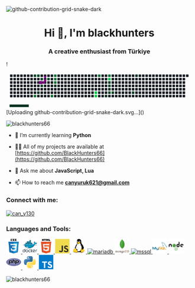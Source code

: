 ![github-contribution-grid-snake-dark](https://github.com/user-attachments/assets/ce77b241-3609-49ff-bbd6-ef6371cf8d5d)<h1 align="center">Hi 👋, I'm blackhunters</h1>
<h3 align="center">A creative enthusiast from Türkiye</h3>
!<svg viewBox="-16 -32 880 192" width="880" height="192" xmlns="http://www.w3.org/2000/svg"><desc>Generated with https://github.com/Platane/snk</desc><style>:root{--cb:#1b1f230a;--cs:purple;--ce:#161b22;--c0:#161b22;--c1:#01311f;--c2:#034525;--c3:#0f6d31;--c4:#00c647}.c{shape-rendering:geometricPrecision;fill:var(--ce);stroke-width:1px;stroke:var(--cb);animation:none 20300ms linear infinite;width:12px;height:12px}@keyframes c0{53.19%{fill:var(--c2)}53.21%,100%{fill:var(--ce)}}.c.c0{fill:var(--c2);animation-name:c0}@keyframes c1{65.01%{fill:var(--c3)}65.03%,100%{fill:var(--ce)}}.c.c1{fill:var(--c3);animation-name:c1}@keyframes c2{52.7%{fill:var(--c2)}52.72%,100%{fill:var(--ce)}}.c.c2{fill:var(--c2);animation-name:c2}@keyframes c3{9.84%{fill:var(--c1)}9.86%,100%{fill:var(--ce)}}.c.c3{fill:var(--c1);animation-name:c3}@keyframes c4{5.9%{fill:var(--c1)}5.92%,100%{fill:var(--ce)}}.c.c4{fill:var(--c1);animation-name:c4}@keyframes c5{51.71%{fill:var(--c2)}51.73%,100%{fill:var(--ce)}}.c.c5{fill:var(--c2);animation-name:c5}@keyframes c6{7.87%{fill:var(--c1)}7.89%,100%{fill:var(--ce)}}.c.c6{fill:var(--c1);animation-name:c6}@keyframes c7{55.66%{fill:var(--c2)}55.68%,100%{fill:var(--ce)}}.c.c7{fill:var(--c2);animation-name:c7}@keyframes c8{7.38%{fill:var(--c1)}7.4%,100%{fill:var(--ce)}}.c.c8{fill:var(--c1);animation-name:c8}@keyframes c9{50.73%{fill:var(--c2)}50.75%,100%{fill:var(--ce)}}.c.c9{fill:var(--c2);animation-name:c9}@keyframes ca{62.55%{fill:var(--c3)}62.57%,100%{fill:var(--ce)}}.c.ca{fill:var(--c3);animation-name:ca}@keyframes cb{59.1%{fill:var(--c3)}59.12%,100%{fill:var(--ce)}}.c.cb{fill:var(--c3);animation-name:cb}@keyframes cc{58.61%{fill:var(--c3)}58.63%,100%{fill:var(--ce)}}.c.cc{fill:var(--c3);animation-name:cc}@keyframes cd{58.12%{fill:var(--c3)}58.14%,100%{fill:var(--ce)}}.c.cd{fill:var(--c3);animation-name:cd}@keyframes ce{13.29%{fill:var(--c1)}13.31%,100%{fill:var(--ce)}}.c.ce{fill:var(--c1);animation-name:ce}@keyframes cf{83.24%{fill:var(--c4)}83.26%,100%{fill:var(--ce)}}.c.cf{fill:var(--c4);animation-name:cf}@keyframes cg{83.73%{fill:var(--c4)}83.75%,100%{fill:var(--ce)}}.c.cg{fill:var(--c4);animation-name:cg}@keyframes ch{77.33%{fill:var(--c3)}77.35%,100%{fill:var(--ce)}}.c.ch{fill:var(--c3);animation-name:ch}@keyframes ci{25.11%{fill:var(--c1)}25.13%,100%{fill:var(--ce)}}.c.ci{fill:var(--c1);animation-name:ci}@keyframes cj{78.81%{fill:var(--c3)}78.83%,100%{fill:var(--ce)}}.c.cj{fill:var(--c3);animation-name:cj}@keyframes ck{79.3%{fill:var(--c4)}79.32%,100%{fill:var(--ce)}}.c.ck{fill:var(--c4);animation-name:ck}@keyframes cl{40.38%{fill:var(--c2)}40.4%,100%{fill:var(--ce)}}.c.cl{fill:var(--c2);animation-name:cl}@keyframes cm{39.89%{fill:var(--c2)}39.91%,100%{fill:var(--ce)}}.c.cm{fill:var(--c2);animation-name:cm}@keyframes cn{21.66%{fill:var(--c1)}21.68%,100%{fill:var(--ce)}}.c.cn{fill:var(--c1);animation-name:cn}@keyframes co{38.91%{fill:var(--c2)}38.93%,100%{fill:var(--ce)}}.c.co{fill:var(--c2);animation-name:co}@keyframes cp{38.41%{fill:var(--c2)}38.43%,100%{fill:var(--ce)}}.c.cp{fill:var(--c2);animation-name:cp}@keyframes cq{35.46%{fill:var(--c2)}35.48%,100%{fill:var(--ce)}}.c.cq{fill:var(--c2);animation-name:cq}@keyframes cr{32.5%{fill:var(--c1)}32.52%,100%{fill:var(--ce)}}.c.cr{fill:var(--c1);animation-name:cr}.u{transform-origin:0 0;transform:scale(0,1);animation:none linear 20300ms infinite}@keyframes u0{5.9%{transform:scale(0.000,1)}5.92%,7.38%{transform:scale(0.125,1)}7.4%,7.87%{transform:scale(0.250,1)}7.89%,9.84%{transform:scale(0.375,1)}9.86%,13.29%{transform:scale(0.500,1)}13.31%,21.66%{transform:scale(0.625,1)}21.68%,25.11%{transform:scale(0.750,1)}25.13%,32.5%{transform:scale(0.875,1)}32.52%,100%{transform:scale(1.000,1)}}.u.u0{fill:var(--c1);animation-name:u0;transform-origin:0.0px 0}@keyframes u1{35.46%{transform:scale(0.000,1)}35.48%,38.41%{transform:scale(0.100,1)}38.43%,38.91%{transform:scale(0.200,1)}38.93%,39.89%{transform:scale(0.300,1)}39.91%,40.38%{transform:scale(0.400,1)}40.4%,50.73%{transform:scale(0.500,1)}50.75%,51.71%{transform:scale(0.600,1)}51.73%,52.7%{transform:scale(0.700,1)}52.72%,53.19%{transform:scale(0.800,1)}53.21%,55.66%{transform:scale(0.900,1)}55.68%,100%{transform:scale(1.000,1)}}.u.u1{fill:var(--c2);animation-name:u1;transform-origin:242.3px 0}@keyframes u2{58.12%{transform:scale(0.000,1)}58.14%,58.61%{transform:scale(0.143,1)}58.63%,59.1%{transform:scale(0.286,1)}59.12%,62.55%{transform:scale(0.429,1)}62.57%,65.01%{transform:scale(0.571,1)}65.03%,77.33%{transform:scale(0.714,1)}77.35%,78.81%{transform:scale(0.857,1)}78.83%,100%{transform:scale(1.000,1)}}.u.u2{fill:var(--c3);animation-name:u2;transform-origin:545.1px 0}@keyframes u3{79.3%{transform:scale(0.000,1)}79.32%,83.24%{transform:scale(0.333,1)}83.26%,83.73%{transform:scale(0.667,1)}83.75%,100%{transform:scale(1.000,1)}}.u.u3{fill:var(--c4);animation-name:u3;transform-origin:757.1px 0}.s{shape-rendering:geometricPrecision;fill:var(--cs);animation:none linear 20300ms infinite}@keyframes s0{0%,99.51%{transform:translate(0px,-16px)}0.49%{transform:translate(0px,-32px)}4.93%{transform:translate(144px,-32px)}5.91%,52.22%{transform:translate(144px,0px)}6.4%{transform:translate(160px,0px)}7.39%{transform:translate(160px,32px)}8.37%{transform:translate(128px,32px)}9.85%{transform:translate(128px,80px)}12.32%{transform:translate(208px,80px)}13.3%,57.64%{transform:translate(208px,48px)}20.69%{transform:translate(448px,48px)}21.18%,26.11%{transform:translate(448px,64px)}22.66%{transform:translate(496px,64px)}23.65%{transform:translate(496px,96px)}25.12%{transform:translate(448px,96px)}30.54%{transform:translate(592px,64px)}32.51%{transform:translate(592px,0px)}33%{transform:translate(576px,0px)}35.47%{transform:translate(576px,80px)}38.92%{transform:translate(464px,80px)}40.39%{transform:translate(464px,32px)}47.78%{transform:translate(224px,32px)}48.28%{transform:translate(224px,48px)}49.26%{transform:translate(192px,48px)}50.25%{transform:translate(192px,16px)}51.72%,54.68%{transform:translate(144px,16px)}53.2%{transform:translate(112px,0px)}53.69%{transform:translate(112px,16px)}55.67%{transform:translate(144px,48px)}59.11%{transform:translate(208px,0px)}59.61%{transform:translate(192px,0px)}62.56%{transform:translate(192px,96px)}65.02%{transform:translate(112px,96px)}65.52%{transform:translate(112px,80px)}73.89%{transform:translate(384px,80px)}74.38%{transform:translate(384px,64px)}75.37%{transform:translate(416px,64px)}77.34%{transform:translate(416px,0px)}78.82%{transform:translate(464px,0px)}79.31%{transform:translate(464px,16px)}81.28%{transform:translate(400px,16px)}83.74%{transform:translate(400px,96px)}92.12%{transform:translate(128px,96px)}93.6%{transform:translate(128px,48px)}94.09%{transform:translate(112px,48px)}94.58%{transform:translate(112px,32px)}96.06%{transform:translate(64px,32px)}97.54%{transform:translate(64px,-16px)}}.s.s0{transform:translate(0px,-16px);animation-name:s0}@keyframes s1{0%,99.51%{transform:translate(16px,-16px)}0.49%{transform:translate(0px,-16px)}0.99%{transform:translate(0px,-32px)}5.42%{transform:translate(144px,-32px)}6.4%,52.71%{transform:translate(144px,0px)}6.9%{transform:translate(160px,0px)}7.88%{transform:translate(160px,32px)}8.87%{transform:translate(128px,32px)}10.34%{transform:translate(128px,80px)}12.81%{transform:translate(208px,80px)}13.79%,58.13%{transform:translate(208px,48px)}21.18%{transform:translate(448px,48px)}21.67%,26.6%{transform:translate(448px,64px)}23.15%{transform:translate(496px,64px)}24.14%{transform:translate(496px,96px)}25.62%{transform:translate(448px,96px)}31.03%{transform:translate(592px,64px)}33%{transform:translate(592px,0px)}33.5%{transform:translate(576px,0px)}35.96%{transform:translate(576px,80px)}39.41%{transform:translate(464px,80px)}40.89%{transform:translate(464px,32px)}48.28%{transform:translate(224px,32px)}48.77%{transform:translate(224px,48px)}49.75%{transform:translate(192px,48px)}50.74%{transform:translate(192px,16px)}52.22%,55.17%{transform:translate(144px,16px)}53.69%{transform:translate(112px,0px)}54.19%{transform:translate(112px,16px)}56.16%{transform:translate(144px,48px)}59.61%{transform:translate(208px,0px)}60.1%{transform:translate(192px,0px)}63.05%{transform:translate(192px,96px)}65.52%{transform:translate(112px,96px)}66.01%{transform:translate(112px,80px)}74.38%{transform:translate(384px,80px)}74.88%{transform:translate(384px,64px)}75.86%{transform:translate(416px,64px)}77.83%{transform:translate(416px,0px)}79.31%{transform:translate(464px,0px)}79.8%{transform:translate(464px,16px)}81.77%{transform:translate(400px,16px)}84.24%{transform:translate(400px,96px)}92.61%{transform:translate(128px,96px)}94.09%{transform:translate(128px,48px)}94.58%{transform:translate(112px,48px)}95.07%{transform:translate(112px,32px)}96.55%{transform:translate(64px,32px)}98.03%{transform:translate(64px,-16px)}}.s.s1{transform:translate(16px,-16px);animation-name:s1}@keyframes s2{0%,99.51%{transform:translate(32px,-16px)}0.99%{transform:translate(0px,-16px)}1.48%{transform:translate(0px,-32px)}5.91%{transform:translate(144px,-32px)}6.9%,53.2%{transform:translate(144px,0px)}7.39%{transform:translate(160px,0px)}8.37%{transform:translate(160px,32px)}9.36%{transform:translate(128px,32px)}10.84%{transform:translate(128px,80px)}13.3%{transform:translate(208px,80px)}14.29%,58.62%{transform:translate(208px,48px)}21.67%{transform:translate(448px,48px)}22.17%,27.09%{transform:translate(448px,64px)}23.65%{transform:translate(496px,64px)}24.63%{transform:translate(496px,96px)}26.11%{transform:translate(448px,96px)}31.53%{transform:translate(592px,64px)}33.5%{transform:translate(592px,0px)}33.99%{transform:translate(576px,0px)}36.45%{transform:translate(576px,80px)}39.9%{transform:translate(464px,80px)}41.38%{transform:translate(464px,32px)}48.77%{transform:translate(224px,32px)}49.26%{transform:translate(224px,48px)}50.25%{transform:translate(192px,48px)}51.23%{transform:translate(192px,16px)}52.71%,55.67%{transform:translate(144px,16px)}54.19%{transform:translate(112px,0px)}54.68%{transform:translate(112px,16px)}56.65%{transform:translate(144px,48px)}60.1%{transform:translate(208px,0px)}60.59%{transform:translate(192px,0px)}63.55%{transform:translate(192px,96px)}66.01%{transform:translate(112px,96px)}66.5%{transform:translate(112px,80px)}74.88%{transform:translate(384px,80px)}75.37%{transform:translate(384px,64px)}76.35%{transform:translate(416px,64px)}78.33%{transform:translate(416px,0px)}79.8%{transform:translate(464px,0px)}80.3%{transform:translate(464px,16px)}82.27%{transform:translate(400px,16px)}84.73%{transform:translate(400px,96px)}93.1%{transform:translate(128px,96px)}94.58%{transform:translate(128px,48px)}95.07%{transform:translate(112px,48px)}95.57%{transform:translate(112px,32px)}97.04%{transform:translate(64px,32px)}98.52%{transform:translate(64px,-16px)}}.s.s2{transform:translate(32px,-16px);animation-name:s2}@keyframes s3{0%,99.51%{transform:translate(48px,-16px)}1.48%{transform:translate(0px,-16px)}1.97%{transform:translate(0px,-32px)}6.4%{transform:translate(144px,-32px)}7.39%,53.69%{transform:translate(144px,0px)}7.88%{transform:translate(160px,0px)}8.87%{transform:translate(160px,32px)}9.85%{transform:translate(128px,32px)}11.33%{transform:translate(128px,80px)}13.79%{transform:translate(208px,80px)}14.78%,59.11%{transform:translate(208px,48px)}22.17%{transform:translate(448px,48px)}22.66%,27.59%{transform:translate(448px,64px)}24.14%{transform:translate(496px,64px)}25.12%{transform:translate(496px,96px)}26.6%{transform:translate(448px,96px)}32.02%{transform:translate(592px,64px)}33.99%{transform:translate(592px,0px)}34.48%{transform:translate(576px,0px)}36.95%{transform:translate(576px,80px)}40.39%{transform:translate(464px,80px)}41.87%{transform:translate(464px,32px)}49.26%{transform:translate(224px,32px)}49.75%{transform:translate(224px,48px)}50.74%{transform:translate(192px,48px)}51.72%{transform:translate(192px,16px)}53.2%,56.16%{transform:translate(144px,16px)}54.68%{transform:translate(112px,0px)}55.17%{transform:translate(112px,16px)}57.14%{transform:translate(144px,48px)}60.59%{transform:translate(208px,0px)}61.08%{transform:translate(192px,0px)}64.04%{transform:translate(192px,96px)}66.5%{transform:translate(112px,96px)}67%{transform:translate(112px,80px)}75.37%{transform:translate(384px,80px)}75.86%{transform:translate(384px,64px)}76.85%{transform:translate(416px,64px)}78.82%{transform:translate(416px,0px)}80.3%{transform:translate(464px,0px)}80.79%{transform:translate(464px,16px)}82.76%{transform:translate(400px,16px)}85.22%{transform:translate(400px,96px)}93.6%{transform:translate(128px,96px)}95.07%{transform:translate(128px,48px)}95.57%{transform:translate(112px,48px)}96.06%{transform:translate(112px,32px)}97.54%{transform:translate(64px,32px)}99.01%{transform:translate(64px,-16px)}}.s.s3{transform:translate(48px,-16px);animation-name:s3}</style><rect class="c" x="2" y="2" rx="2" ry="2"/><rect class="c" x="2" y="18" rx="2" ry="2"/><rect class="c" x="2" y="34" rx="2" ry="2"/><rect class="c" x="2" y="50" rx="2" ry="2"/><rect class="c" x="2" y="66" rx="2" ry="2"/><rect class="c" x="2" y="82" rx="2" ry="2"/><rect class="c" x="2" y="98" rx="2" ry="2"/><rect class="c" x="18" y="2" rx="2" ry="2"/><rect class="c" x="18" y="18" rx="2" ry="2"/><rect class="c" x="18" y="34" rx="2" ry="2"/><rect class="c" x="18" y="50" rx="2" ry="2"/><rect class="c" x="18" y="66" rx="2" ry="2"/><rect class="c" x="18" y="82" rx="2" ry="2"/><rect class="c" x="18" y="98" rx="2" ry="2"/><rect class="c" x="34" y="2" rx="2" ry="2"/><rect class="c" x="34" y="18" rx="2" ry="2"/><rect class="c" x="34" y="34" rx="2" ry="2"/><rect class="c" x="34" y="50" rx="2" ry="2"/><rect class="c" x="34" y="66" rx="2" ry="2"/><rect class="c" x="34" y="82" rx="2" ry="2"/><rect class="c" x="34" y="98" rx="2" ry="2"/><rect class="c" x="50" y="2" rx="2" ry="2"/><rect class="c" x="50" y="18" rx="2" ry="2"/><rect class="c" x="50" y="34" rx="2" ry="2"/><rect class="c" x="50" y="50" rx="2" ry="2"/><rect class="c" x="50" y="66" rx="2" ry="2"/><rect class="c" x="50" y="82" rx="2" ry="2"/><rect class="c" x="50" y="98" rx="2" ry="2"/><rect class="c" x="66" y="2" rx="2" ry="2"/><rect class="c" x="66" y="18" rx="2" ry="2"/><rect class="c" x="66" y="34" rx="2" ry="2"/><rect class="c" x="66" y="50" rx="2" ry="2"/><rect class="c" x="66" y="66" rx="2" ry="2"/><rect class="c" x="66" y="82" rx="2" ry="2"/><rect class="c" x="66" y="98" rx="2" ry="2"/><rect class="c" x="82" y="2" rx="2" ry="2"/><rect class="c" x="82" y="18" rx="2" ry="2"/><rect class="c" x="82" y="34" rx="2" ry="2"/><rect class="c" x="82" y="50" rx="2" ry="2"/><rect class="c" x="82" y="66" rx="2" ry="2"/><rect class="c" x="82" y="82" rx="2" ry="2"/><rect class="c" x="82" y="98" rx="2" ry="2"/><rect class="c" x="98" y="2" rx="2" ry="2"/><rect class="c" x="98" y="18" rx="2" ry="2"/><rect class="c" x="98" y="34" rx="2" ry="2"/><rect class="c" x="98" y="50" rx="2" ry="2"/><rect class="c" x="98" y="66" rx="2" ry="2"/><rect class="c" x="98" y="82" rx="2" ry="2"/><rect class="c" x="98" y="98" rx="2" ry="2"/><rect class="c c0" x="114" y="2" rx="2" ry="2"/><rect class="c" x="114" y="18" rx="2" ry="2"/><rect class="c" x="114" y="34" rx="2" ry="2"/><rect class="c" x="114" y="50" rx="2" ry="2"/><rect class="c" x="114" y="66" rx="2" ry="2"/><rect class="c" x="114" y="82" rx="2" ry="2"/><rect class="c c1" x="114" y="98" rx="2" ry="2"/><rect class="c c2" x="130" y="2" rx="2" ry="2"/><rect class="c" x="130" y="18" rx="2" ry="2"/><rect class="c" x="130" y="34" rx="2" ry="2"/><rect class="c" x="130" y="50" rx="2" ry="2"/><rect class="c" x="130" y="66" rx="2" ry="2"/><rect class="c c3" x="130" y="82" rx="2" ry="2"/><rect class="c" x="130" y="98" rx="2" ry="2"/><rect class="c c4" x="146" y="2" rx="2" ry="2"/><rect class="c c5" x="146" y="18" rx="2" ry="2"/><rect class="c c6" x="146" y="34" rx="2" ry="2"/><rect class="c c7" x="146" y="50" rx="2" ry="2"/><rect class="c" x="146" y="66" rx="2" ry="2"/><rect class="c" x="146" y="82" rx="2" ry="2"/><rect class="c" x="146" y="98" rx="2" ry="2"/><rect class="c" x="162" y="2" rx="2" ry="2"/><rect class="c" x="162" y="18" rx="2" ry="2"/><rect class="c c8" x="162" y="34" rx="2" ry="2"/><rect class="c" x="162" y="50" rx="2" ry="2"/><rect class="c" x="162" y="66" rx="2" ry="2"/><rect class="c" x="162" y="82" rx="2" ry="2"/><rect class="c" x="162" y="98" rx="2" ry="2"/><rect class="c" x="178" y="2" rx="2" ry="2"/><rect class="c c9" x="178" y="18" rx="2" ry="2"/><rect class="c" x="178" y="34" rx="2" ry="2"/><rect class="c" x="178" y="50" rx="2" ry="2"/><rect class="c" x="178" y="66" rx="2" ry="2"/><rect class="c" x="178" y="82" rx="2" ry="2"/><rect class="c" x="178" y="98" rx="2" ry="2"/><rect class="c" x="194" y="2" rx="2" ry="2"/><rect class="c" x="194" y="18" rx="2" ry="2"/><rect class="c" x="194" y="34" rx="2" ry="2"/><rect class="c" x="194" y="50" rx="2" ry="2"/><rect class="c" x="194" y="66" rx="2" ry="2"/><rect class="c" x="194" y="82" rx="2" ry="2"/><rect class="c ca" x="194" y="98" rx="2" ry="2"/><rect class="c cb" x="210" y="2" rx="2" ry="2"/><rect class="c cc" x="210" y="18" rx="2" ry="2"/><rect class="c cd" x="210" y="34" rx="2" ry="2"/><rect class="c ce" x="210" y="50" rx="2" ry="2"/><rect class="c" x="210" y="66" rx="2" ry="2"/><rect class="c" x="210" y="82" rx="2" ry="2"/><rect class="c" x="210" y="98" rx="2" ry="2"/><rect class="c" x="226" y="2" rx="2" ry="2"/><rect class="c" x="226" y="18" rx="2" ry="2"/><rect class="c" x="226" y="34" rx="2" ry="2"/><rect class="c" x="226" y="50" rx="2" ry="2"/><rect class="c" x="226" y="66" rx="2" ry="2"/><rect class="c" x="226" y="82" rx="2" ry="2"/><rect class="c" x="226" y="98" rx="2" ry="2"/><rect class="c" x="242" y="2" rx="2" ry="2"/><rect class="c" x="242" y="18" rx="2" ry="2"/><rect class="c" x="242" y="34" rx="2" ry="2"/><rect class="c" x="242" y="50" rx="2" ry="2"/><rect class="c" x="242" y="66" rx="2" ry="2"/><rect class="c" x="242" y="82" rx="2" ry="2"/><rect class="c" x="242" y="98" rx="2" ry="2"/><rect class="c" x="258" y="2" rx="2" ry="2"/><rect class="c" x="258" y="18" rx="2" ry="2"/><rect class="c" x="258" y="34" rx="2" ry="2"/><rect class="c" x="258" y="50" rx="2" ry="2"/><rect class="c" x="258" y="66" rx="2" ry="2"/><rect class="c" x="258" y="82" rx="2" ry="2"/><rect class="c" x="258" y="98" rx="2" ry="2"/><rect class="c" x="274" y="2" rx="2" ry="2"/><rect class="c" x="274" y="18" rx="2" ry="2"/><rect class="c" x="274" y="34" rx="2" ry="2"/><rect class="c" x="274" y="50" rx="2" ry="2"/><rect class="c" x="274" y="66" rx="2" ry="2"/><rect class="c" x="274" y="82" rx="2" ry="2"/><rect class="c" x="274" y="98" rx="2" ry="2"/><rect class="c" x="290" y="2" rx="2" ry="2"/><rect class="c" x="290" y="18" rx="2" ry="2"/><rect class="c" x="290" y="34" rx="2" ry="2"/><rect class="c" x="290" y="50" rx="2" ry="2"/><rect class="c" x="290" y="66" rx="2" ry="2"/><rect class="c" x="290" y="82" rx="2" ry="2"/><rect class="c" x="290" y="98" rx="2" ry="2"/><rect class="c" x="306" y="2" rx="2" ry="2"/><rect class="c" x="306" y="18" rx="2" ry="2"/><rect class="c" x="306" y="34" rx="2" ry="2"/><rect class="c" x="306" y="50" rx="2" ry="2"/><rect class="c" x="306" y="66" rx="2" ry="2"/><rect class="c" x="306" y="82" rx="2" ry="2"/><rect class="c" x="306" y="98" rx="2" ry="2"/><rect class="c" x="322" y="2" rx="2" ry="2"/><rect class="c" x="322" y="18" rx="2" ry="2"/><rect class="c" x="322" y="34" rx="2" ry="2"/><rect class="c" x="322" y="50" rx="2" ry="2"/><rect class="c" x="322" y="66" rx="2" ry="2"/><rect class="c" x="322" y="82" rx="2" ry="2"/><rect class="c" x="322" y="98" rx="2" ry="2"/><rect class="c" x="338" y="2" rx="2" ry="2"/><rect class="c" x="338" y="18" rx="2" ry="2"/><rect class="c" x="338" y="34" rx="2" ry="2"/><rect class="c" x="338" y="50" rx="2" ry="2"/><rect class="c" x="338" y="66" rx="2" ry="2"/><rect class="c" x="338" y="82" rx="2" ry="2"/><rect class="c" x="338" y="98" rx="2" ry="2"/><rect class="c" x="354" y="2" rx="2" ry="2"/><rect class="c" x="354" y="18" rx="2" ry="2"/><rect class="c" x="354" y="34" rx="2" ry="2"/><rect class="c" x="354" y="50" rx="2" ry="2"/><rect class="c" x="354" y="66" rx="2" ry="2"/><rect class="c" x="354" y="82" rx="2" ry="2"/><rect class="c" x="354" y="98" rx="2" ry="2"/><rect class="c" x="370" y="2" rx="2" ry="2"/><rect class="c" x="370" y="18" rx="2" ry="2"/><rect class="c" x="370" y="34" rx="2" ry="2"/><rect class="c" x="370" y="50" rx="2" ry="2"/><rect class="c" x="370" y="66" rx="2" ry="2"/><rect class="c" x="370" y="82" rx="2" ry="2"/><rect class="c" x="370" y="98" rx="2" ry="2"/><rect class="c" x="386" y="2" rx="2" ry="2"/><rect class="c" x="386" y="18" rx="2" ry="2"/><rect class="c" x="386" y="34" rx="2" ry="2"/><rect class="c" x="386" y="50" rx="2" ry="2"/><rect class="c" x="386" y="66" rx="2" ry="2"/><rect class="c" x="386" y="82" rx="2" ry="2"/><rect class="c" x="386" y="98" rx="2" ry="2"/><rect class="c" x="402" y="2" rx="2" ry="2"/><rect class="c" x="402" y="18" rx="2" ry="2"/><rect class="c" x="402" y="34" rx="2" ry="2"/><rect class="c" x="402" y="50" rx="2" ry="2"/><rect class="c" x="402" y="66" rx="2" ry="2"/><rect class="c cf" x="402" y="82" rx="2" ry="2"/><rect class="c cg" x="402" y="98" rx="2" ry="2"/><rect class="c ch" x="418" y="2" rx="2" ry="2"/><rect class="c" x="418" y="18" rx="2" ry="2"/><rect class="c" x="418" y="34" rx="2" ry="2"/><rect class="c" x="418" y="50" rx="2" ry="2"/><rect class="c" x="418" y="66" rx="2" ry="2"/><rect class="c" x="418" y="82" rx="2" ry="2"/><rect class="c" x="418" y="98" rx="2" ry="2"/><rect class="c" x="434" y="2" rx="2" ry="2"/><rect class="c" x="434" y="18" rx="2" ry="2"/><rect class="c" x="434" y="34" rx="2" ry="2"/><rect class="c" x="434" y="50" rx="2" ry="2"/><rect class="c" x="434" y="66" rx="2" ry="2"/><rect class="c" x="434" y="82" rx="2" ry="2"/><rect class="c" x="434" y="98" rx="2" ry="2"/><rect class="c" x="450" y="2" rx="2" ry="2"/><rect class="c" x="450" y="18" rx="2" ry="2"/><rect class="c" x="450" y="34" rx="2" ry="2"/><rect class="c" x="450" y="50" rx="2" ry="2"/><rect class="c" x="450" y="66" rx="2" ry="2"/><rect class="c" x="450" y="82" rx="2" ry="2"/><rect class="c ci" x="450" y="98" rx="2" ry="2"/><rect class="c cj" x="466" y="2" rx="2" ry="2"/><rect class="c ck" x="466" y="18" rx="2" ry="2"/><rect class="c cl" x="466" y="34" rx="2" ry="2"/><rect class="c cm" x="466" y="50" rx="2" ry="2"/><rect class="c cn" x="466" y="66" rx="2" ry="2"/><rect class="c co" x="466" y="82" rx="2" ry="2"/><rect class="c" x="466" y="98" rx="2" ry="2"/><rect class="c" x="482" y="2" rx="2" ry="2"/><rect class="c" x="482" y="18" rx="2" ry="2"/><rect class="c" x="482" y="34" rx="2" ry="2"/><rect class="c" x="482" y="50" rx="2" ry="2"/><rect class="c" x="482" y="66" rx="2" ry="2"/><rect class="c cp" x="482" y="82" rx="2" ry="2"/><rect class="c" x="482" y="98" rx="2" ry="2"/><rect class="c" x="498" y="2" rx="2" ry="2"/><rect class="c" x="498" y="18" rx="2" ry="2"/><rect class="c" x="498" y="34" rx="2" ry="2"/><rect class="c" x="498" y="50" rx="2" ry="2"/><rect class="c" x="498" y="66" rx="2" ry="2"/><rect class="c" x="498" y="82" rx="2" ry="2"/><rect class="c" x="498" y="98" rx="2" ry="2"/><rect class="c" x="514" y="2" rx="2" ry="2"/><rect class="c" x="514" y="18" rx="2" ry="2"/><rect class="c" x="514" y="34" rx="2" ry="2"/><rect class="c" x="514" y="50" rx="2" ry="2"/><rect class="c" x="514" y="66" rx="2" ry="2"/><rect class="c" x="514" y="82" rx="2" ry="2"/><rect class="c" x="514" y="98" rx="2" ry="2"/><rect class="c" x="530" y="2" rx="2" ry="2"/><rect class="c" x="530" y="18" rx="2" ry="2"/><rect class="c" x="530" y="34" rx="2" ry="2"/><rect class="c" x="530" y="50" rx="2" ry="2"/><rect class="c" x="530" y="66" rx="2" ry="2"/><rect class="c" x="530" y="82" rx="2" ry="2"/><rect class="c" x="530" y="98" rx="2" ry="2"/><rect class="c" x="546" y="2" rx="2" ry="2"/><rect class="c" x="546" y="18" rx="2" ry="2"/><rect class="c" x="546" y="34" rx="2" ry="2"/><rect class="c" x="546" y="50" rx="2" ry="2"/><rect class="c" x="546" y="66" rx="2" ry="2"/><rect class="c" x="546" y="82" rx="2" ry="2"/><rect class="c" x="546" y="98" rx="2" ry="2"/><rect class="c" x="562" y="2" rx="2" ry="2"/><rect class="c" x="562" y="18" rx="2" ry="2"/><rect class="c" x="562" y="34" rx="2" ry="2"/><rect class="c" x="562" y="50" rx="2" ry="2"/><rect class="c" x="562" y="66" rx="2" ry="2"/><rect class="c" x="562" y="82" rx="2" ry="2"/><rect class="c" x="562" y="98" rx="2" ry="2"/><rect class="c" x="578" y="2" rx="2" ry="2"/><rect class="c" x="578" y="18" rx="2" ry="2"/><rect class="c" x="578" y="34" rx="2" ry="2"/><rect class="c" x="578" y="50" rx="2" ry="2"/><rect class="c" x="578" y="66" rx="2" ry="2"/><rect class="c cq" x="578" y="82" rx="2" ry="2"/><rect class="c" x="578" y="98" rx="2" ry="2"/><rect class="c cr" x="594" y="2" rx="2" ry="2"/><rect class="c" x="594" y="18" rx="2" ry="2"/><rect class="c" x="594" y="34" rx="2" ry="2"/><rect class="c" x="594" y="50" rx="2" ry="2"/><rect class="c" x="594" y="66" rx="2" ry="2"/><rect class="c" x="594" y="82" rx="2" ry="2"/><rect class="c" x="594" y="98" rx="2" ry="2"/><rect class="c" x="610" y="2" rx="2" ry="2"/><rect class="c" x="610" y="18" rx="2" ry="2"/><rect class="c" x="610" y="34" rx="2" ry="2"/><rect class="c" x="610" y="50" rx="2" ry="2"/><rect class="c" x="610" y="66" rx="2" ry="2"/><rect class="c" x="610" y="82" rx="2" ry="2"/><rect class="c" x="610" y="98" rx="2" ry="2"/><rect class="c" x="626" y="2" rx="2" ry="2"/><rect class="c" x="626" y="18" rx="2" ry="2"/><rect class="c" x="626" y="34" rx="2" ry="2"/><rect class="c" x="626" y="50" rx="2" ry="2"/><rect class="c" x="626" y="66" rx="2" ry="2"/><rect class="c" x="626" y="82" rx="2" ry="2"/><rect class="c" x="626" y="98" rx="2" ry="2"/><rect class="c" x="642" y="2" rx="2" ry="2"/><rect class="c" x="642" y="18" rx="2" ry="2"/><rect class="c" x="642" y="34" rx="2" ry="2"/><rect class="c" x="642" y="50" rx="2" ry="2"/><rect class="c" x="642" y="66" rx="2" ry="2"/><rect class="c" x="642" y="82" rx="2" ry="2"/><rect class="c" x="642" y="98" rx="2" ry="2"/><rect class="c" x="658" y="2" rx="2" ry="2"/><rect class="c" x="658" y="18" rx="2" ry="2"/><rect class="c" x="658" y="34" rx="2" ry="2"/><rect class="c" x="658" y="50" rx="2" ry="2"/><rect class="c" x="658" y="66" rx="2" ry="2"/><rect class="c" x="658" y="82" rx="2" ry="2"/><rect class="c" x="658" y="98" rx="2" ry="2"/><rect class="c" x="674" y="2" rx="2" ry="2"/><rect class="c" x="674" y="18" rx="2" ry="2"/><rect class="c" x="674" y="34" rx="2" ry="2"/><rect class="c" x="674" y="50" rx="2" ry="2"/><rect class="c" x="674" y="66" rx="2" ry="2"/><rect class="c" x="674" y="82" rx="2" ry="2"/><rect class="c" x="674" y="98" rx="2" ry="2"/><rect class="c" x="690" y="2" rx="2" ry="2"/><rect class="c" x="690" y="18" rx="2" ry="2"/><rect class="c" x="690" y="34" rx="2" ry="2"/><rect class="c" x="690" y="50" rx="2" ry="2"/><rect class="c" x="690" y="66" rx="2" ry="2"/><rect class="c" x="690" y="82" rx="2" ry="2"/><rect class="c" x="690" y="98" rx="2" ry="2"/><rect class="c" x="706" y="2" rx="2" ry="2"/><rect class="c" x="706" y="18" rx="2" ry="2"/><rect class="c" x="706" y="34" rx="2" ry="2"/><rect class="c" x="706" y="50" rx="2" ry="2"/><rect class="c" x="706" y="66" rx="2" ry="2"/><rect class="c" x="706" y="82" rx="2" ry="2"/><rect class="c" x="706" y="98" rx="2" ry="2"/><rect class="c" x="722" y="2" rx="2" ry="2"/><rect class="c" x="722" y="18" rx="2" ry="2"/><rect class="c" x="722" y="34" rx="2" ry="2"/><rect class="c" x="722" y="50" rx="2" ry="2"/><rect class="c" x="722" y="66" rx="2" ry="2"/><rect class="c" x="722" y="82" rx="2" ry="2"/><rect class="c" x="722" y="98" rx="2" ry="2"/><rect class="c" x="738" y="2" rx="2" ry="2"/><rect class="c" x="738" y="18" rx="2" ry="2"/><rect class="c" x="738" y="34" rx="2" ry="2"/><rect class="c" x="738" y="50" rx="2" ry="2"/><rect class="c" x="738" y="66" rx="2" ry="2"/><rect class="c" x="738" y="82" rx="2" ry="2"/><rect class="c" x="738" y="98" rx="2" ry="2"/><rect class="c" x="754" y="2" rx="2" ry="2"/><rect class="c" x="754" y="18" rx="2" ry="2"/><rect class="c" x="754" y="34" rx="2" ry="2"/><rect class="c" x="754" y="50" rx="2" ry="2"/><rect class="c" x="754" y="66" rx="2" ry="2"/><rect class="c" x="754" y="82" rx="2" ry="2"/><rect class="c" x="754" y="98" rx="2" ry="2"/><rect class="c" x="770" y="2" rx="2" ry="2"/><rect class="c" x="770" y="18" rx="2" ry="2"/><rect class="c" x="770" y="34" rx="2" ry="2"/><rect class="c" x="770" y="50" rx="2" ry="2"/><rect class="c" x="770" y="66" rx="2" ry="2"/><rect class="c" x="770" y="82" rx="2" ry="2"/><rect class="c" x="770" y="98" rx="2" ry="2"/><rect class="c" x="786" y="2" rx="2" ry="2"/><rect class="c" x="786" y="18" rx="2" ry="2"/><rect class="c" x="786" y="34" rx="2" ry="2"/><rect class="c" x="786" y="50" rx="2" ry="2"/><rect class="c" x="786" y="66" rx="2" ry="2"/><rect class="c" x="786" y="82" rx="2" ry="2"/><rect class="c" x="786" y="98" rx="2" ry="2"/><rect class="c" x="802" y="2" rx="2" ry="2"/><rect class="c" x="802" y="18" rx="2" ry="2"/><rect class="c" x="802" y="34" rx="2" ry="2"/><rect class="c" x="802" y="50" rx="2" ry="2"/><rect class="c" x="802" y="66" rx="2" ry="2"/><rect class="c" x="802" y="82" rx="2" ry="2"/><rect class="c" x="802" y="98" rx="2" ry="2"/><rect class="c" x="818" y="2" rx="2" ry="2"/><rect class="c" x="818" y="18" rx="2" ry="2"/><rect class="c" x="818" y="34" rx="2" ry="2"/><rect class="c" x="818" y="50" rx="2" ry="2"/><rect class="c" x="818" y="66" rx="2" ry="2"/><rect class="c" x="818" y="82" rx="2" ry="2"/><rect class="c" x="818" y="98" rx="2" ry="2"/><rect class="c" x="834" y="2" rx="2" ry="2"/><rect class="u u0" height="12" width="242.9" x="0.0" y="144"/><rect class="u u1" height="12" width="303.5" x="242.3" y="144"/><rect class="u u2" height="12" width="212.6" x="545.1" y="144"/><rect class="u u3" height="12" width="91.5" x="757.1" y="144"/><rect class="s s0" x="0.8" y="0.8" width="14.4" height="14.4" rx="4.5" ry="4.5"/><rect class="s s1" x="1.8" y="1.8" width="12.3" height="12.3" rx="4.1" ry="4.1"/><rect class="s s2" x="2.6" y="2.6" width="10.8" height="10.8" rx="3.6" ry="3.6"/><rect class="s s3" x="3.0" y="3.0" width="9.9" height="9.9" rx="3.3" ry="3.3"/></svg>[Uploading github-contribution-grid-snake-dark.svg…]()

<p align="left"> <img src="https://komarev.com/ghpvc/?username=blackhunters66&label=Profile%20views&color=0e75b6&style=flat" alt="blackhunters66" /> </p>

- 🌱 I’m currently learning **Python**

- 👨‍💻 All of my projects are available at [https://github.com/BlackHunters66](https://github.com/BlackHunters66)

- 💬 Ask me about **JavaScript, Lua**

- 📫 How to reach me **canyuruk621@gmail.com**

<h3 align="left">Connect with me:</h3>
<p align="left">
<a href="https://twitter.com/can_y130" target="blank"><img align="center" src="https://raw.githubusercontent.com/rahuldkjain/github-profile-readme-generator/master/src/images/icons/Social/twitter.svg" alt="can_y130" height="30" width="40" /></a>
</p>

<h3 align="left">Languages and Tools:</h3>
<p align="left"> <a href="https://www.w3schools.com/css/" target="_blank" rel="noreferrer"> <img src="https://raw.githubusercontent.com/devicons/devicon/master/icons/css3/css3-original-wordmark.svg" alt="css3" width="40" height="40"/> </a> <a href="https://www.docker.com/" target="_blank" rel="noreferrer"> <img src="https://raw.githubusercontent.com/devicons/devicon/master/icons/docker/docker-original-wordmark.svg" alt="docker" width="40" height="40"/> </a> <a href="https://www.w3.org/html/" target="_blank" rel="noreferrer"> <img src="https://raw.githubusercontent.com/devicons/devicon/master/icons/html5/html5-original-wordmark.svg" alt="html5" width="40" height="40"/> </a> <a href="https://developer.mozilla.org/en-US/docs/Web/JavaScript" target="_blank" rel="noreferrer"> <img src="https://raw.githubusercontent.com/devicons/devicon/master/icons/javascript/javascript-original.svg" alt="javascript" width="40" height="40"/> </a> <a href="https://www.linux.org/" target="_blank" rel="noreferrer"> <img src="https://raw.githubusercontent.com/devicons/devicon/master/icons/linux/linux-original.svg" alt="linux" width="40" height="40"/> </a> <a href="https://mariadb.org/" target="_blank" rel="noreferrer"> <img src="https://www.vectorlogo.zone/logos/mariadb/mariadb-icon.svg" alt="mariadb" width="40" height="40"/> </a> <a href="https://www.mongodb.com/" target="_blank" rel="noreferrer"> <img src="https://raw.githubusercontent.com/devicons/devicon/master/icons/mongodb/mongodb-original-wordmark.svg" alt="mongodb" width="40" height="40"/> </a> <a href="https://www.microsoft.com/en-us/sql-server" target="_blank" rel="noreferrer"> <img src="https://www.svgrepo.com/show/303229/microsoft-sql-server-logo.svg" alt="mssql" width="40" height="40"/> </a> <a href="https://www.mysql.com/" target="_blank" rel="noreferrer"> <img src="https://raw.githubusercontent.com/devicons/devicon/master/icons/mysql/mysql-original-wordmark.svg" alt="mysql" width="40" height="40"/> </a> <a href="https://nodejs.org" target="_blank" rel="noreferrer"> <img src="https://raw.githubusercontent.com/devicons/devicon/master/icons/nodejs/nodejs-original-wordmark.svg" alt="nodejs" width="40" height="40"/> </a> <a href="https://www.php.net" target="_blank" rel="noreferrer"> <img src="https://raw.githubusercontent.com/devicons/devicon/master/icons/php/php-original.svg" alt="php" width="40" height="40"/> </a> <a href="https://www.python.org" target="_blank" rel="noreferrer"> <img src="https://raw.githubusercontent.com/devicons/devicon/master/icons/python/python-original.svg" alt="python" width="40" height="40"/> </a> <a href="https://www.typescriptlang.org/" target="_blank" rel="noreferrer"> <img src="https://raw.githubusercontent.com/devicons/devicon/master/icons/typescript/typescript-original.svg" alt="typescript" width="40" height="40"/> </a> </p>

<p><img align="center" src="https://github-readme-stats.vercel.app/api/top-langs?username=blackhunters66&show_icons=true&locale=en&layout=compact" alt="blackhunters66" /></p>
